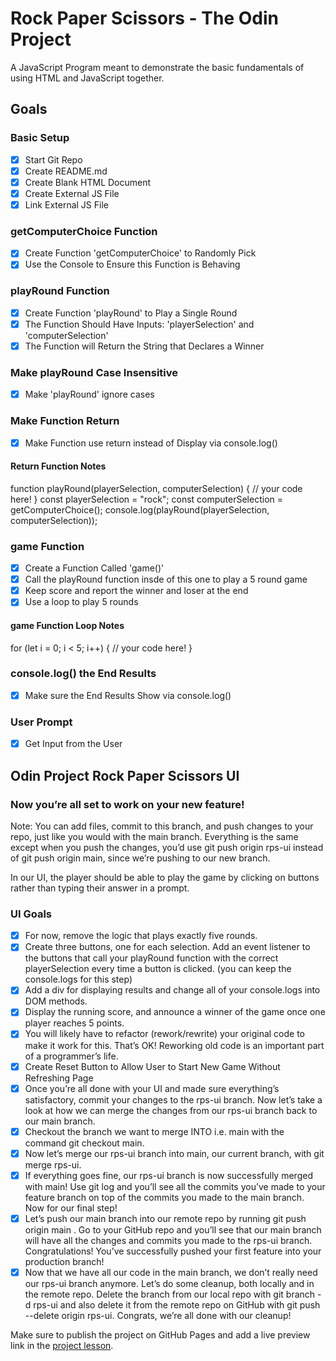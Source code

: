 # Rock Paper Scissors - The Odin Project
A JavaScript Program meant to demonstrate the basic fundamentals of using HTML and JavaScript together.

## Goals

### Basic Setup
- [x] Start Git Repo
- [x] Create README.md
- [x] Create Blank HTML Document
- [x] Create External JS File
- [x] Link External JS File

### getComputerChoice Function
- [x] Create Function 'getComputerChoice' to Randomly Pick
- [x] Use the Console to Ensure this Function is Behaving

### playRound Function
- [x] Create Function 'playRound' to Play a Single Round
- [x] The Function Should Have Inputs: 'playerSelection' and 'computerSelection'
- [x] The Function will Return the String that Declares a Winner

### Make playRound Case Insensitive
- [x] Make 'playRound' ignore cases

### Make Function Return
- [x] Make Function use return instead of Display via console.log()

#### Return Function Notes
function playRound(playerSelection, computerSelection) {
  // your code here!
}
const playerSelection = "rock";
const computerSelection = getComputerChoice();
console.log(playRound(playerSelection, computerSelection));

### game Function
- [x] Create a Function Called 'game()'
- [x] Call the playRound function insde of this one to play a 5 round game
- [x] Keep score and report the winner and loser at the end
- [x] Use a loop to play 5 rounds

#### game Function Loop Notes
for (let i = 0; i < 5; i++) {
   // your code here!
}


### console.log() the End Results
- [x] Make sure the End Results Show via console.log()

### User Prompt
- [x] Get Input from the User

## Odin Project Rock Paper Scissors UI

### Now you’re all set to work on your new feature! 
Note: You can add files, commit to this branch, and push changes to your repo, just like you would with the main branch. Everything is the same except when you push the changes, you’d use git push origin rps-ui instead of git push origin main, since we’re pushing to our new branch.

In our UI, the player should be able to play the game by clicking on buttons rather than typing their answer in a prompt.

### UI Goals

- [x] For now, remove the logic that plays exactly five rounds.
- [x] Create three buttons, one for each selection. Add an event listener to the buttons that call your playRound function with the correct playerSelection every time a button is clicked. (you can keep the console.logs for this step)
- [x] Add a div for displaying results and change all of your console.logs into DOM methods.
- [x] Display the running score, and announce a winner of the game once one player reaches 5 points.
- [x] You will likely have to refactor (rework/rewrite) your original code to make it work for this. That’s OK! Reworking old code is an important part of a programmer’s life.
- [x] Create Reset Button to Allow User to Start New Game Without Refreshing Page
- [x] Once you’re all done with your UI and made sure everything’s satisfactory, commit your changes to the rps-ui branch.
Now let’s take a look at how we can merge the changes from our rps-ui branch back to our main branch.
- [x] Checkout the branch we want to merge INTO i.e. main with the command git checkout main.
- [x] Now let’s merge our rps-ui branch into main, our current branch, with git merge rps-ui.
- [x] If everything goes fine, our rps-ui branch is now successfully merged with main! Use git log and you’ll see all the commits you’ve made to your feature branch on top of the commits you made to the main branch. Now for our final step!
- [x] Let’s push our main branch into our remote repo by running git push origin main . Go to your GitHub repo and you’ll see that our main branch will have all the changes and commits you made to the rps-ui branch. Congratulations! You’ve successfully pushed your first feature into your production branch!
- [x] Now that we have all our code in the main branch, we don’t really need our rps-ui branch anymore. Let’s do some cleanup, both locally and in the remote repo. Delete the branch from our local repo with git branch -d rps-ui and also delete it from the remote repo on GitHub with git push --delete origin rps-ui. Congrats, we’re all done with our cleanup!

Make sure to publish the project on GitHub Pages and add a live preview link in the [project lesson](https://www.theodinproject.com/paths/foundations/courses/foundations/lessons/rock-paper-scissors).